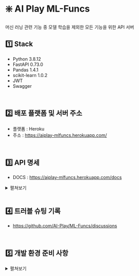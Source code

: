 # ❇️ AI Play ML-Funcs

머신 러닝 관련 기능 중 모델 학습을 제외한 모든 기능을 위한 API 서버

## :one: Stack

- Python 3.8.12
- FastAPI 0.73.0
- Pandas 1.4.1
- scikit-learn 1.0.2
- JWT
- Swagger

<br/>

## :two: 배포 플랫폼 및 서버 주소

- 플랫폼 : Heroku
- 주소 : https://aiplay-mlfuncs.herokuapp.com/

<br/>

## :three: API 명세

- DOCS : https://aiplay-mlfuncs.herokuapp.com/docs

<details>
  <summary>펼쳐보기</summary>

| Method | URL                             | Description                                         |
| ------ | ------------------------------- | --------------------------------------------------- |
| POST   | /uploadfile                     | 데이터셋 업로드 및 JSON 변환                        |
| POST   | /dataframe/head                 | 데이터프레임의 처음 N개 행 출력                     |
| POST   | /dataframe/tail                 | 데이터프레임의 마지막 N개 행 출력                   |
| POST   | /dataframe/shape                | 데이터프레임의 행, 열 갯수 출력                     |
| POST   | /dataframe/dtype                | 데이터프레임의 컬럼별 타입 출력                     |
| POST   | /dataframe/columns              | 데이터프레임의 컬럼 목록 출력                       |
| POST   | /dataframe/unique               | 컬럼 내 고유값 목록 출력                            |
| POST   | /dataframe/isna                 | 데이터프레임의 결측치 확인                          |
| POST   | /dataframe/corr                 | 데이터프레임의 컬럼별 상관계수 확인                 |
| POST   | /dataframe/describe             | 데이터프레임의 통계 수치 확인                       |
| POST   | /dataframe/col_condition        | 수치 조건에 맞는 데이터 출력                        |
| POST   | /dataframe/loc                  | 인덱스 혹은 컬럼명 조건에 해당하는 데이터 출력      |
| POST   | /dataframe/iloc                 | 인덱스 혹은 컬럼 순서값 조건에 해당하는 데이터 출력 |
| POST   | /dataframe/transpose            | 데이터프레임의 행/열 전환                           |
| POST   | /dataframe/groupby              | 조건에 맞게 데이터 그룹으로 묶기                    |
| POST   | /dataframe/drop                 | 조건에 맞는 행 또는 열 제거                         |
| POST   | /dataframe/dropna               | 데이터프레임 결측치 제거                            |
| POST   | /dataframe/rename               | 데이터프레임 컬럼명 변경                            |
| POST   | /dataframe/sort_values          | 조건에 맞춰 데이터프레임의 데이터 정렬              |
| POST   | /dataframe/merge                | 조건에 맞춰 2개의 데이터프레임 합치기               |
| POST   | /dataframe/concat               | 조건에 맞춰 2개의 데이터프레임 이어붙이기           |
| POST   | /dataframe/set_column           | 조건에 맞춰 새로운 컬럼 생성                        |
| POST   | /dataframe/feature_target_split | 특성 / 타겟 분리하기                                |
| POST   | /dataframe/train_test_split     | 훈련 / 검증 / 테스트셋 분리하기                     |
| POST   | /plot/boxplot                   | 상자 수염 그림 시각화                               |
| POST   | /plot/histplot                  | 히스토그램 시각화                                   |
| POST   | /plot/countplot                 | 빈도 그래프 시각화                                  |
| POST   | /plot/scatterplot               | 산점도 시각화                                       |

</details>

<br/>

## :four: 트러블 슈팅 기록

- https://github.com/AI-Play/ML-Funcs/discussions

<br/>

## :five: 개발 환경 준비 사항

<details>
  <summary>펼쳐보기</summary>

```
// 필요한 패키지 설치
pip install -r requirements.txt
```

##### 실행

```
export MODIN_ENGINE=ray   # Modin will use Ray
export MODIN_ENGINE=dask  # Modin will use Dask

uvicorn main:app --reload
```

</details>
